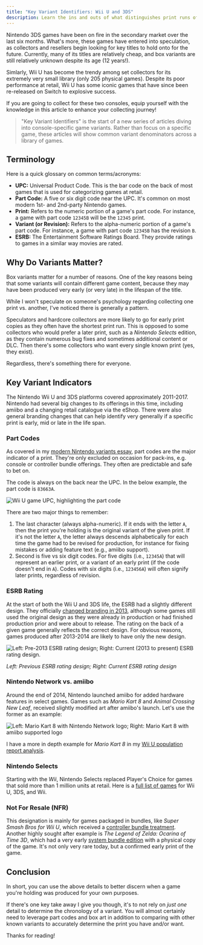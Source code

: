 ```yaml
---
title: "Key Variant Identifiers: Wii U and 3DS"
description: Learn the ins and outs of what distinguishes print runs of these modern games
---
```

Nintendo 3DS games have been on fire in the secondary market over the last six months. What's more, these games have entered into speculation, as collectors and resellers begin looking for key titles to hold onto for the future. Currently, many of its titles are relatively cheap, and box variants are still relatively unknown despite its age (12 years!).

Simlarly, Wii U has become the trendy among set collectors for its extremely very small library (only 205 physical games). Despite its poor performance at retail, Wii U has some iconic games that have since been re-released on Switch to explosive success.

If you are going to collect for these two consoles, equip yourself with the knowledge in this article to enhance your collecting journey!

> "Key Variant Identifiers" is the start of a new series of articles diving into console-specific game variants. Rather than focus on a specific game, these articles will show common variant denominators across a library of games.

## Terminology

Here is a quick glossary on common terms/acronyms:

* **UPC:** Universal Product Code. This is the bar code on the back of most games that is used for categorizing games at retail.
* **Part Code:** A five or six digit code near the UPC. It's common on most modern 1st- and 2nd-party Nintendo games.
* **Print:** Refers to the numeric portion of a game's part code. For instance, a game with part code `12345B` will be the `12345` print.
* **Variant (or Revision):** Refers to the alpha-numeric portion of a game's part code. For instance, a game with part code `12345B` has the revision `B`.
* **ESRB:** The Entertainment Software Ratings Board. They provide ratings to games in a similar way movies are rated.

## Why Do Variants Matter?

Box variants matter for a number of reasons. One of the key reasons being that some variants will contain different game content, because they may have been produced very early (or very late) in the lifespan of the title.

While I won't speculate on someone's psychology regarding collecting one print vs. another, I've noticed there is generally a pattern. 

Speculators and hardcore collectors are more likely to go for early print copies as they often have the shortest print run. This is opposed to some collectors who would prefer a later print, such as a *Nintendo Selects* edition, as they contain numerous bug fixes and sometimes additional content or DLC. Then there's some collectors who want every single known print (yes, they exist).

Regardless, there's something there for everyone.

## Key Variant Indicators

The Nintendo Wii U and 3DS platforms covered approximately 2011-2017. Nintendo had several big changes to its offerings in this time, including amiibo and a changing retail catalogue via the eShop. There were also general branding changes that can help identify very generally if a specific print is early, mid or late in the life span. 

### Part Codes

As covered in my [modern Nintendo variants essay](https://www.afew.games/essays/decoding-modern-nintendo-print-variants), part codes are the major indicator of a print. They're only excluded on occasion for pack-ins, e.g. console or controller bundle offerings. They often are predictable and safe to bet on.

The code is always on the back near the UPC. In the below example, the part code is `83663A`.

![Wii U game UPC, highlighting the part code](/uploads/super-smash-wii-u.jpg)

There are two major things to remember:

1. The last character (always alpha-numeric). If it ends with the letter `A`, then the print you're holding is the original variant of the given print. If it's not the letter `A`, the letter always descends alphabetically for each time the game had to be revised for production, for instance for fixing mistakes or adding feature text (e.g., amiibo support).
2. Second is five vs six digit codes. For five digits (i.e., `12345A`) that will represent an earlier print, or a variant of an early print (if the code doesn't end in `A`). Codes with six digits (i.e., `123456A`) will often signify later prints, regardless of revision.

### ESRB Rating

At the start of both the Wii U and 3DS life, the ESRB had a slightly different design. They officially [changed branding in 2013](https://logos.fandom.com/wiki/Entertainment_Software_Rating_Board/Ratings#2003%E2%80%932013), although some games still used the original design as they were already in production or had finished production prior and were about to release. The rating on the back of a given game generally reflects the correct design. For obvious reasons, games produced after 2013-2014 are likely to have only the new design.

![Left: Pre-2013 ESRB rating design; Right: Current (2013 to present) ESRB rating design.](/uploads/acnl-print-example-esrb.jpg)

*Left: Previous ESRB rating design; Right: Current ESRB rating design*

### Nintendo Network vs. amiibo

Around the end of 2014, Nintendo launched amiibo for added hardware features in select games. Games such as *Mario Kart 8* and *Animal Crossing New Leaf*, received slightly modified art after amiibo's launch. Let's use the former as an example:

![Left: Mario Kart 8 with Nintendo Network logo; Right: Mario Kart 8 with amiibo supported logo](/uploads/wii_u_print_example.png)

I have a more in depth example for *Mario Kart 8* in my [Wii U population report analysis](https://deploy-preview-209--afewgames.netlify.app/essays/wata-games-pop-report-analysis-wii-u).

### Nintendo Selects

Starting with the *Wii*, Nintendo Selects replaced Player's Choice for games that sold more than 1 million units at retail. Here is a [full list of games](https://nintenfan.com/other/complete-list-nintendo-selects-wii-u-3ds-wii.html) for Wii U, 3DS, and Wii.

### Not For Resale (NFR)

This designation is mainly for games packaged in bundles, like *Super Smash Bros for Wii U*, which received a [controller bundle treatment](https://www.vg247.com/super-smash-bros-wii-u-gamecube-controller). Another highly sought after example is *The Legend of Zelda: Ocarina of Time 3D*, which had a very early [system bundle edition](https://www.zeldadungeon.net/ocarina-of-time-3ds-bundle-official-press-release/) with a physical copy of the game. It's not only very rare today, but a confirmed early print of the game.

## Conclusion

In short, you can use the above details to better discern when a game you're holding was produced for your own purposes.

If there's one key take away I give you though, it's to not rely on *just one* detail to determine the chronology of a variant. You will almost certainly need to leverage part codes and box art in addition to comparing with other known variants to accurately determine the print you have and/or want.

Thanks for reading!